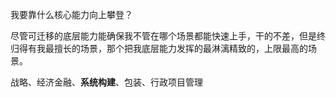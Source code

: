 我要靠什么核心能力向上攀登？

尽管可迁移的底层能力能确保我不管在哪个场景都能快速上手，干的不差，但是终归得有我最擅长的场景，那个把我底层能力发挥的最淋漓精致的，上限最高的场景。

战略、经济金融、**系统构建**、包装、行政项目管理